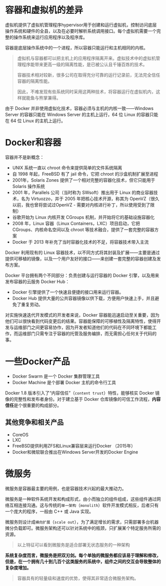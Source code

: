 # 容器和虚拟机的差异

虚拟机提供了虚拟机管理程序hypervisor用于创建和运行虚拟机，控制访问底层操作系统和硬件的全县，以及在必要时解析系统调用接口。每个虚拟机需要一个完整的操作系统来运行应用程序以及程序库。

容器是底层操作系统中的一个进程，所以容器只能运行和主机相同的内核。

> 虚拟机与容器都可以把主机上的应用程序隔离开来。虚拟技术中的虚拟机管理程序能带来更高一级的隔离性能，是已被公认且千锤百炼的技术。
>
> 容器技术相对较新，很多公司在取得充分可靠的运行记录前，无法完全信任容器的隔离性能。
>
> 因此，不难发现有些系统同时采用这两种技术，将容器运行在虚拟机内，这样就能鱼与熊掌兼得。

由于 Docker 并非使用虚拟化技术，容器必须与主机的内核一致——Windows Server 的容器只能在 Windows Server 的主机上运行，64 位 Linux 的容器只能在 64 位 Linux 的主机上运行。

# Docker和容器

容器并不是新概念：

* UNIX 系统一直以 chroot 命令来提供简单的文件系统隔离
* 自 1998 年起，FreeBSD 有了 jail 命令，它把 chroot 的沙盒机制扩展至进程
* 2001年，Solaris Zones 提供了一个相对完整的容器化技术，但它只能用于 Solaris 操作系统
* 2001 年，Parallels 公司（当时称为 SWsoft）推出用于 Linux 的商业容器技术，名为 Virtuozzo，并于 2005 年把核心技术开源，称其为 OpenVZ（很久以前，我也曾将尝试过OpenVZ - 需要对内核进行补丁，所以使用受到了限制）
* 谷歌开始为 Linux 内核开发 CGroups 机制，并开始将它的基础设施容器化
* 2008 年，Linux 容器（Linux Containers，LXC）项目启动，它把 CGroups、内核命名空间以及 chroot 等技术融合，提供了一套完整的容器方案
* Docker 于 2013 年补充了当时容器化技术的不足，将容器技术带入主流

Docker 利用现有的 Linux 容器技术，以不同方式将其封装及扩展——主要是通过提供可移植的镜像，以及一个用户友好的接口——来创建一套完整的容器创建及发布方案。

Docker 平台拥有两个不同部分：负责创建与运行容器的 Docker 引擎，以及用来发布容器的云服务 Docker Hub：

* Docker 引擎提供了一个快速且便捷的接口用来运行容器。
* Docker Hub 提供大量的公共容器镜像以供下载，方便用户快速上手，并且避免了重复劳动。

对实施快速迭代开发模式的开发者来说，Docker 容器能迅速启动至关重要，因为他们可以很快看到代码变更后的结果。容器能保障的可移植性及隔离特性，使得开发与运维部门之间更容易协作，因为开发者知道他们的代码在不同环境下都能工作，而运维部门只需专注于容器的托管及服务编排，而无需担心任何关于代码的事。

# 一些Docker产品

* Docker Swarm 是一个 Docker 集群管理工具
* Docker Machine 是个部署 Docker 主机的命令行工具

Docker 1.8 版本引入了“内容信任”（`content trust`）特性，能够核实 Docker 镜像的完整性和发布者身份。对于建立基于 Docker 仓库镜像的可信工作流程，**内容信任**是个很重要的构成部分。

## 其他竞争和相关产品

* CoreOS
* LXC
* FreeBSD提供利用ZFS和Linux兼容层来运行Docker （2015年）
* Docker和微软联合推出在Windows Server开发的Docker Engine

# 微服务

微服务是容器最主要的用例，也是容器技术兴起的最大推动力。

微服务是一种软件系统开发和构成形式，由小而独立的组件组成，这些组件通过网络互相连接沟通。这与传统的`单一架构`（`monolith`）软件开发模式相反，后者只有一个庞大的程序，一般由 C++ 或 Java 实现。

微服务则设计成`横向扩展`（`scale out`），为了满足增长的需求，只需部署多台机器摊分负载即可。微服务架构还可以针对系统中的瓶颈，只扩展某个特定服务所需的资源。

> 以上特征可以看到微服务是适合部署无状态服务的一种架构

**系统复杂度而言，微服务是把双刃剑。每个单独的微服务都应该易于理解和修改，但是，在一个拥有几十到几百个这类服务的系统中，组件之间的交互会导致整体的复杂度增加。**

> 容器具有的轻量级和速度的优势，使得其非常适合微服务架构。